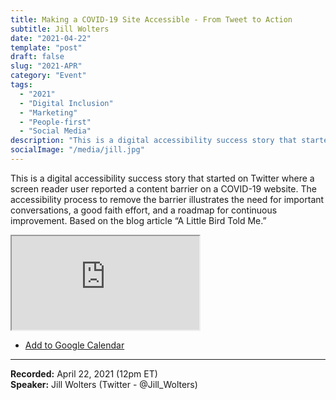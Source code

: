 ```yaml
---
title: Making a COVID-19 Site Accessible - From Tweet to Action
subtitle: Jill Wolters
date: "2021-04-22"
template: "post"
draft: false
slug: "2021-APR"
category: "Event"
tags:
  - "2021"
  - "Digital Inclusion"
  - "Marketing"
  - "People-first"
  - "Social Media"
description: "This is a digital accessibility success story that started on Twitter where a screen reader user reported a content barrier on a COVID-19 website. The accessibility process to remove the barrier illustrates the need for important conversations, a good faith effort, and a roadmap for continuous improvement. Based on the blog article “A Little Bird Told Me.”"
socialImage: "/media/jill.jpg"
---
```

This is a digital accessibility success story that started on Twitter where a screen reader user reported a content barrier on a COVID-19 website. The accessibility process to remove the barrier illustrates the need for important conversations, a good faith effort, and a roadmap for continuous improvement. Based on the blog article “A Little Bird Told Me.”

<iframe title="Making a COVID-19 Site Accessible - From Tweet to Action by Jill Wolters" src="https://www.youtube.com/embed/Jox8utEyUQ0" allow="accelerometer; autoplay; encrypted-media; gyroscope; picture-in-picture" allowfullscreen></iframe>

<ul class="calendar"><li class="calendar__list-item"><a class="calendars__list-item-link" target="_blank" href="https://calendar.google.com/event?action=TEMPLATE&amp;tmeid=MnQ3dmZtbmgzbHBndjQzMTIxY3I4cWhzcmIgYWNjZXNzaWJpbGl0eXRhbGtzQG0&amp;tmsrc=accessibilitytalks%40gmail.com">Add to Google Calendar</a></li>
</ul>

-----
<b>Recorded:</b> April 22, 2021 (12pm ET)<br>
<b>Speaker:</b> Jill Wolters (Twitter - @Jill_Wolters)
